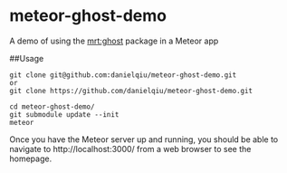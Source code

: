 # meteor-ghost-demo
A demo of using the [mrt:ghost](https://github.com/danielqiu/meteor-ghost) package in a Meteor app

##Usage
```
git clone git@github.com:danielqiu/meteor-ghost-demo.git 
or 
git clone https://github.com/danielqiu/meteor-ghost-demo.git

cd meteor-ghost-demo/
git submodule update --init
meteor
```
Once you have the Meteor server up and running, you should be able to navigate to http://localhost:3000/ from a web browser to see the homepage.
